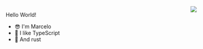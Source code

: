 
<img align="right" src="https://github-readme-stats.vercel.app/api?username=Marcelo-maga&show_icons=true&theme=midnight-purple&include_all_commits=true&count_private=true" />

Hello World!

- :sunglasses: I'm Marcelo
- :crossed_fingers: I like TypeScript
- :crab: And rust